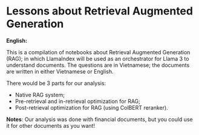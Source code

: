 # Lessons about Retrieval Augmented Generation

**English:**

This is a compilation of notebooks about Retrieval Augmented Generation (RAG); in which LlamaIndex will be used as an orchestrator for Llama 3 to understand documents.
The questions are in Vietnamese; the documents are written in either Vietnamese or English.

There would be 3 parts for our analysis:
- Native RAG system;
- Pre-retrieval and in-retrieval optimization for RAG;
- Post-retrieval optimization for RAG (using ColBERT reranker).

**Notes**: Our analysis was done with financial documents, but you could use it for other documents as you want!
